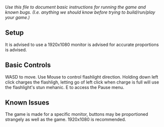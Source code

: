 _Use this file to document basic instructions for running the game and known bugs. (I.e. anything we should know before trying to build/run/play your game.)_

## Setup
It is advised to use a 1920x1080 monitor is advised for accurate proportions is advised.
## Basic Controls
WASD to move. Use Mouse to control flashlight direction. 
Holding down left click charges the flashligh, letting go of left click when charge is full will use the flashlight's stun mehanic.
E to access the Pause menu.
## Known Issues
The game is made for a specific monitor, buttons may be proportioned strangely as well as the game.
1920x1080 is recommended.

